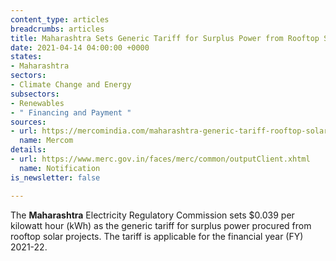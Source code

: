 ```yaml
---
content_type: articles
breadcrumbs: articles
title: Maharashtra Sets Generic Tariff for Surplus Power from Rooftop Solar
date: 2021-04-14 04:00:00 +0000
states:
- Maharashtra
sectors:
- Climate Change and Energy
subsectors:
- Renewables
- " Financing and Payment "
sources:
- url: https://mercomindia.com/maharashtra-generic-tariff-rooftop-solar-projects/
  name: Mercom
details:
- url: https://www.merc.gov.in/faces/merc/common/outputClient.xhtml
  name: Notification
is_newsletter: false

---
```

The **Maharashtra** Electricity Regulatory Commission sets $0.039 per kilowatt hour (kWh) as the generic tariff for surplus power procured from rooftop solar projects. The tariff is applicable for the financial year (FY) 2021-22.

